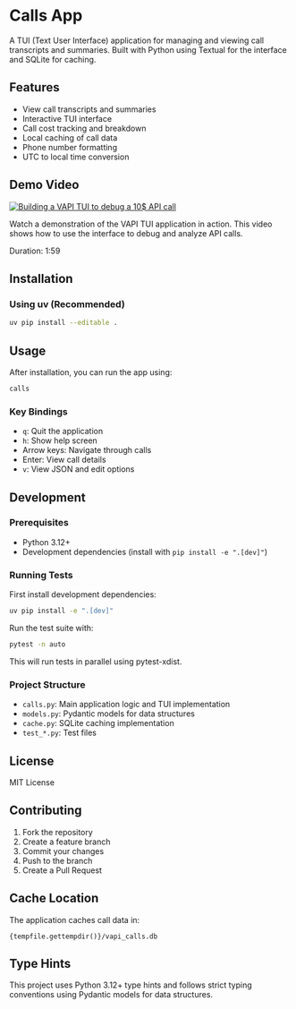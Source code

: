 # Calls App

A TUI (Text User Interface) application for managing and viewing call transcripts and summaries. Built with Python using Textual for the interface and SQLite for caching.

## Features

- View call transcripts and summaries
- Interactive TUI interface
- Call cost tracking and breakdown
- Local caching of call data
- Phone number formatting
- UTC to local time conversion

## Demo Video

[![Building a VAPI TUI to debug a 10$ API call](https://img.youtube.com/vi/hE-qimUbKdg/0.jpg)](https://www.youtube.com/watch?v=hE-qimUbKdg)

Watch a demonstration of the VAPI TUI application in action. This video shows how to use the interface to debug and analyze API calls.

Duration: 1:59

## Installation

### Using uv (Recommended)

```bash
uv pip install --editable .
```

## Usage

After installation, you can run the app using:

```bash
calls
```

### Key Bindings

- `q`: Quit the application
- `h`: Show help screen
- Arrow keys: Navigate through calls
- Enter: View call details
- `v`: View JSON and edit options

## Development

### Prerequisites

- Python 3.12+
- Development dependencies (install with `pip install -e ".[dev]"`)

### Running Tests

First install development dependencies:

```bash
uv pip install -e ".[dev]"
```

Run the test suite with:

```bash
pytest -n auto
```

This will run tests in parallel using pytest-xdist.

### Project Structure

- `calls.py`: Main application logic and TUI implementation
- `models.py`: Pydantic models for data structures
- `cache.py`: SQLite caching implementation
- `test_*.py`: Test files

## License

MIT License

## Contributing

1. Fork the repository
2. Create a feature branch
3. Commit your changes
4. Push to the branch
5. Create a Pull Request

## Cache Location

The application caches call data in:

```
{tempfile.gettempdir()}/vapi_calls.db
```

## Type Hints

This project uses Python 3.12+ type hints and follows strict typing conventions using Pydantic models for data structures.
